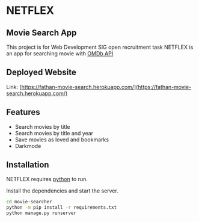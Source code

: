 # NETFLEX

## Movie Search App

This project is for Web Development SIG open recruitment task
NETFLEX is an app for searching movie with [OMDb API](http://www.omdbapi.com/)

## Deployed Website

Link: [https://fathan-movie-search.herokuapp.com/](https://fathan-movie-search.herokuapp.com/)

## Features

- Search movies by title
- Search movies by title and year
- Save movies as loved and bookmarks
- Darkmode

## Installation

NETFLEX requires [python](https://www.python.org/) to run.

Install the dependencies and start the server.

```sh
cd movie-searcher
python -m pip install -r requirements.txt
python manage.py runserver
```
